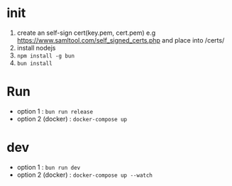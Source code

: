# init
1. create an self-sign cert(key.pem, cert.pem) e.g https://www.samltool.com/self_signed_certs.php and place into /certs/
1. install nodejs
1. `npm install -g bun `
1. `bun install`

# Run
- option 1 : `bun run release`
- option 2 (docker) : `docker-compose up`

# dev
- option 1 : `bun run dev`
- option 2 (docker) : `docker-compose up --watch`